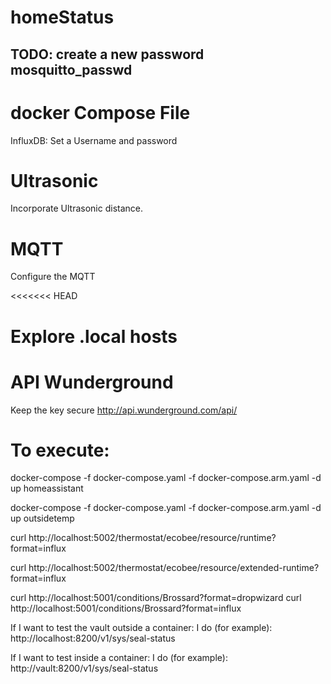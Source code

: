 # homeStatus


## TODO: create a new password mosquitto_passwd

# docker Compose File
InfluxDB: Set a Username and password

# Ultrasonic
Incorporate Ultrasonic distance.

# MQTT
Configure the MQTT

<<<<<<< HEAD
# Explore .local hosts

# API Wunderground
Keep the key secure
http://api.wunderground.com/api/


# To execute:
docker-compose -f docker-compose.yaml -f docker-compose.arm.yaml -d up homeassistant


docker-compose -f docker-compose.yaml -f docker-compose.arm.yaml -d up outsidetemp



curl http://localhost:5002/thermostat/ecobee/resource/runtime?format=influx

curl http://localhost:5002/thermostat/ecobee/resource/extended-runtime?format=influx

curl http://localhost:5001/conditions/Brossard?format=dropwizard
curl http://localhost:5001/conditions/Brossard?format=influx


If I want to test the vault outside a container: I do (for example): http://localhost:8200/v1/sys/seal-status

If I want to test inside a container: I do (for example): http://vault:8200/v1/sys/seal-status

